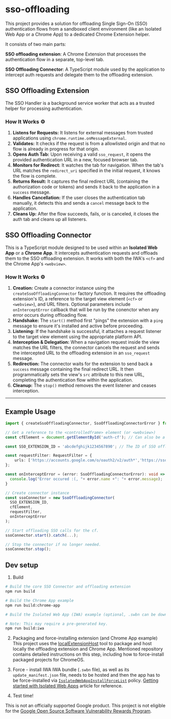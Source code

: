 <!--
 Copyright 2025 Google LLC

 Licensed under the Apache License, Version 2.0 (the "License");
 you may not use this file except in compliance with the License.
 You may obtain a copy of the License at

      https://www.apache.org/licenses/LICENSE-2.0

 Unless required by applicable law or agreed to in writing, software
 distributed under the License is distributed on an "AS IS" BASIS,
 WITHOUT WARRANTIES OR CONDITIONS OF ANY KIND, either express or implied.
 See the License for the specific language governing permissions and
 limitations under the License.
 -->

# sso-offloading
This project provides a solution for offloading Single Sign-On (SSO) authentication flows from a sandboxed client environment (like an Isolated Web App or a Chrome App) to a dedicated Chrome Extension helper. 

It consists of two main parts:

**SSO offloading extension**: A Chrome Extension that processes the authentication flow in a separate, top-level tab.

**SSO Offloading Connector**: A TypeScript module used by the application to intercept auth requests and delegate them to the offloading extension.
## SSO Offloading Extension
The SSO Handler is a background service worker that acts as a trusted helper for processing authentication.

### How It Works ⚙️

1.  **Listens for Requests:** It listens for external messages from trusted applications using `chrome.runtime.onMessageExternal`.
2.  **Validates:** It checks if the request is from a allowlisted origin and that no flow is already in progress for that origin.
3.  **Opens Auth Tab:** Upon receiving a valid `sso_request`, it opens the provided authentication URL in a new, focused browser tab.
4.  **Monitors for Redirect:** It watches the tab for navigation. When the tab's URL matches the `redirect_uri` specified in the initial request, it knows the flow is complete.
5.  **Returns Result:** It captures the final redirect URL (containing the authorization code or tokens) and sends it back to the application in a `success` message.
6.  **Handles Cancellation:** If the user closes the authentication tab manually, it detects this and sends a `cancel` message back to the application.
7.  **Cleans Up:** After the flow succeeds, fails, or is canceled, it closes the auth tab and cleans up all listeners.


## SSO Offloading Connector
This is a TypeScript module designed to be used within an **Isolated Web App** or a **Chrome App**. It intercepts authentication requests and offloads them to the SSO offloading extension. It works with both the IWA's `<cf>` and the Chrome App's `<webview>`.

### How It Works ⚙️

1.  **Creation:** Create a connector instance using the `createSsoOffloadingConnector` factory function. It requires the offloading extension's ID, a reference to the target view element (`<cf>` or `<webview>`), and URL filters. Optional parameters include `onInterceptError` callback that will be run by the conenctor when any error occurs during offloading flow.
2.  **Handshake:** The `start()` method first "pings" the extension with a `ping` message to ensure it's installed and active before proceeding.
3.  **Listening:** If the handshake is successful, it attaches a request listener to the target view element using the appropriate platform API.
4.  **Interception & Delegation:** When a navigation request inside the view matches the URL filters, the connector cancels the request and sends the intercepted URL to the offloading extension in an `sso_request` message.
5.  **Redirection:** The connector waits for the extension to send back a `success` message containing the final redirect URL. It then programmatically sets the view's `src` attribute to this new URL, completing the authentication flow within the application.
6.  **Cleanup:** The `stop()` method removes the event listener and ceases interception.

---

## Example Usage
```typescript
import { createSsoOffloadingConnector, SsoOffloadingConnectorError } from 'sso_offloading_connector';

// Get a reference to the <controlledframe> element (or <webview>)
const cfElement = document.getElementById('auth-cf'); // Can also be a WebView element.

const SSO_EXTENSION_ID = 'abcdefghijk1234567890'; // The ID of SSO offloading extension

const requestFilter: RequestFilter = {
    urls: ['https://accounts.google.com/o/oauth2/v2/auth*','https://sso.mycompany.com/*'], // Intercept all requests to these domains.
};

const onInterceptError = (error: SsoOffloadingConnectorError): void => {
  console.log("Error occured :(, "+ error.name +": "+ error.message);
}

// Create connector instance
const ssoConnector = new SsoOffloadingConnector(
  SSO_EXTENSION_ID,
  cfElement,
  requestFilter,
  onInterceptError
);

// Start offloading SSO calls for the cf.
ssoConnector.start().catch(...);

// Stop the connector if no longer needed.
ssoConnector.stop();
```

## Dev setup
1. Build
```bash
# Build the core SSO Connector and offloading extension
npm run build

# Build the Chrome App example
npm run build:chrome-app

# Build the Isolated Web App (IWA) example (optional, .swbn can be downloaded from this repo, bundle id: yr57inu2f27fji2d2xd2lj7fjt3scdhby3bs7s4vdxh3rrujkdnaaaic, version 1.0.0)

# Note: This may require a pre-generated key.
npm run build:iwa
```
2. Packaging and force-installing extension (and Chrome App example)
This project uses the [localExtensionHost](https://github.com/alex292/localExtensionHost/tree/main) tool to package and host locally the offloading extension and Chrome App. Mentioned repository contains detailed instructions on this step, including how to force-install packaged projects for ChromeOS.

3. Force - install IWA
IWA bundle (`.swbn` file), as well as its `update_manifest.json` file, needs to be hosted and then the app has to be force-installed via [`IsolatedWebAppInstallForceList`](https://chromeenterprise.google/policies/#IsolatedWebAppInstallForceList) policy. 
[Getting started with Isolated Web Apps](https://chromeos.dev/en/tutorials/getting-started-with-isolated-web-apps) article for reference.

4. Test time!


This is not an officially supported Google product. This project is not
eligible for the [Google Open Source Software Vulnerability Rewards
Program](https://bughunters.google.com/open-source-security).

